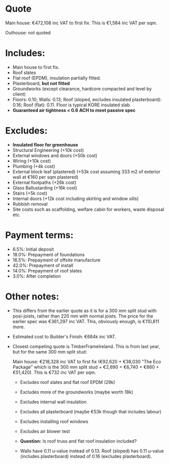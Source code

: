 # Quote

Main house: €472,108 inc VAT to first fix. This is €1,584 inc VAT per sqm.

Outhouse: not quoted

# Includes:

- Main house to first fix.
- Roof slates
- Flat roof (EPDM), insulation partially fitted.
- Plasterboard, **but not fitted**
- Groundworks (except clearance, hardcore compacted and level by client)
- Floors: 0.10; Walls: 0.13; Roof (sloped, excludes insulated plasterboard): 0.16; Roof (flat): 0.11. Floor is typical KORE insulated slab.
- **Guaranteed air tightness < 0.6 ACH to meet passive spec**

# Excludes:

- **Insulated floor for greenhouse**
- Structural Engineering (+10k cost)
- External windows and doors (+50k cost)
- Wiring (+10k cost)
- Plumbing (+4k cost)
- External block leaf (plastered) (+53k cost assuming 333 m2 of exterior wall at €160 per sqm plastered)
- External footpaths (+26k cost)
- Glass Ballustarding (+16k cost)
- Stairs (+5k cost)
- Internal doors (+12k cost including skirting and window sills)
- Rubbish removal
- Site costs such as scaffolding, welfare cabin for workers, waste disposal etc.

# Payment terms:

-  6.5%: Initial deposit
- 18.0%: Prepayment of foundations
- 16.5%: Prepayment of offsite manufacture
- 42.0%: Prepayment of install
- 14.0%: Prepayment of roof slates
-  3.0%: After completion

# Other notes:
- This differs from the earlier quote as it is for a 300 mm split stud with posi-joists, rather than 220 mm with normal joists. The price for the earlier spec was €361,297 inc VAT. This, obviously enough, is €110,811 more.
- Estimated cost to Builder's Finish: €684k inc VAT.
- Closest competing quote is TimberFrameIreland. This is from last year, but for the same 300 mm split stud:

    Main house: €218,328 inc VAT to first fix (€92,620 + €38,030 "The Eco Package" which is the 300 mm split stud + €2,690 + €6,740 + €860 + €51,420). This is €732 inc VAT per sqm.

    - Excludes roof slates and flat roof EPDM (29k)
    - Excludes more of the groundworks (maybe worth 18k)
    - Excludes internal wall insulation
    - Excludes all plasterboard (maybe €53k though that includes labour)
    - Excludes installing roof windows
    - Excludes air blower test
    - **Question:** Is roof truss and flat roof insulation included?

    - Walls have 0.11 u-value instead of 0.13. Roof (sloped) has 0.11 u-value (includes plasterboard) instead of 0.16 (excludes plasterboard).
